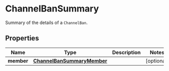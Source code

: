 

# ChannelBanSummary

Summary of the details of a <code>ChannelBan</code>.

## Properties

| Name | Type | Description | Notes |
|------------ | ------------- | ------------- | -------------|
|**member** | [**ChannelBanSummaryMember**](ChannelBanSummaryMember.md) |  |  [optional] |



